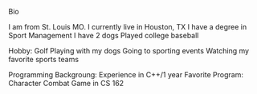Bio

I am from St. Louis MO.
I currently live in Houston, TX
I have a degree in Sport Management
I have 2 dogs
Played college baseball

Hobby:  Golf
        Playing with my dogs
        Going to sporting events
        Watching my favorite sports teams
        
Programming Backgroung:
        Experience in C++/1 year
        Favorite Program:
                Character Combat Game in CS 162
